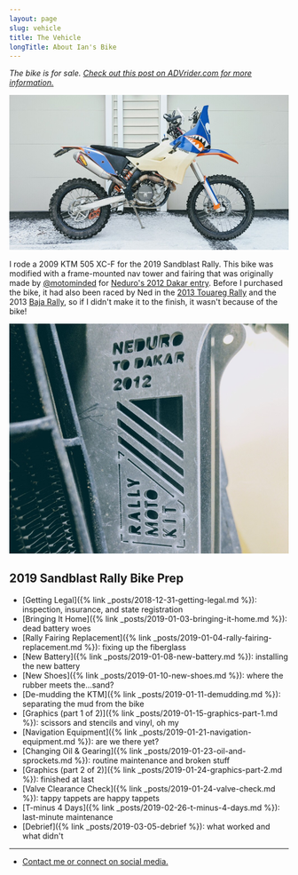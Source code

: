 ```yaml
---
layout: page
slug: vehicle
title: The Vehicle
longTitle: About Ian's Bike
---
```


_The bike is for sale. [Check out this post on ADVrider.com for more information.](https://advrider.com/f/threads/1369579/)_

![the bike](/assets/img/vinyldone-side.jpg "the bike")

I rode a 2009 KTM 505 XC-F for the 2019 Sandblast Rally. This bike was modified with a frame-mounted nav tower and fairing that was originally made by [@motominded](https://www.instagram.com/motominded/) for [Neduro's 2012 Dakar entry](https://advrider.com/f/threads/707131/). Before I purchased the bike, it had also been raced by Ned in the [2013 Touareg Rally](https://advrider.com/f/threads/862074/) and the 2013 [Baja Rally](https://www.bajarallymoto.com/), so if I didn't make it to the finish, it wasn't because of the bike!

![neduro to dakar 2012](/assets/img/nedurotodakar.jpg "neduro to dakar 2012")

## 2019 Sandblast Rally Bike Prep

* [Getting Legal]({% link _posts/2018-12-31-getting-legal.md %}): inspection, insurance, and state registration
* [Bringing It Home]({% link _posts/2019-01-03-bringing-it-home.md %}): dead battery woes
* [Rally Fairing Replacement]({% link _posts/2019-01-04-rally-fairing-replacement.md %}): fixing up the fiberglass
* [New Battery]({% link _posts/2019-01-08-new-battery.md %}): installing the new battery
* [New Shoes]({% link _posts/2019-01-10-new-shoes.md %}): where the rubber meets the...sand?
* [De-mudding the KTM]({% link _posts/2019-01-11-demudding.md %}): separating the mud from the bike
* [Graphics (part 1 of 2)]({% link _posts/2019-01-15-graphics-part-1.md %}): scissors and stencils and vinyl, oh my
* [Navigation Equipment]({% link _posts/2019-01-21-navigation-equipment.md %}): are we there yet?
* [Changing Oil & Gearing]({% link _posts/2019-01-23-oil-and-sprockets.md %}): routine maintenance and broken stuff
* [Graphics (part 2 of 2)]({% link _posts/2019-01-24-graphics-part-2.md %}): finished at last
* [Valve Clearance Check]({% link _posts/2019-01-24-valve-check.md %}): tappy tappets are happy tappets
* [T-minus 4 Days]({% link _posts/2019-02-26-t-minus-4-days.md %}): last-minute maintenance
* [Debrief]({% link _posts/2019-03-05-debrief %}): what worked and what didn't

----

* [Contact me or connect on social media.](/contact.html)